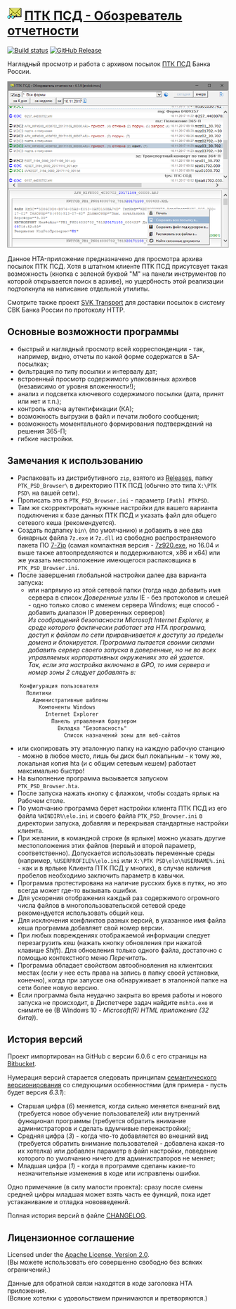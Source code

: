 # ![ptkpsd.png](docs/images/ptkpsd.png) [ПТК ПСД - Обозреватель отчетности](http://diev.github.io/PTK-PSD-Browser-hta)

[![Build status](https://ci.appveyor.com/api/projects/status/j011cbjlv4k6wirk?svg=true)](https://ci.appveyor.com/project/diev/ptk-psd-browser-hta)
[![GitHub Release](https://img.shields.io/github/release/diev/PTK-PSD-Browser-hta.svg)](https://github.com/diev/PTK-PSD-Browser-hta/releases/latest)

Наглядный просмотр и работа с архивом посылок [ПТК ПСД](http://ptkpsd.ru/) 
Банка России.

![Рабочее окно приложения](docs/images/screen659.png)

Данное HTA-приложение предназначено для просмотра архива посылок ПТК ПСД.
Хотя в штатном клиенте ПТК ПСД присутсвует такая возможность (кнопка с зеленой 
буквой "М" на панели инструментов по которой открывается поиск в архиве), но 
ущербность этой реализации подтолкнула на написание отдельной утилиты.

Смотрите также проект [SVK Transport](http://diev.github.io/SVK-Transport-hta) 
для доставки посылок в систему СВК Банка России по протоколу HTTP.

## Основные возможности программы

* быстрый и наглядный просмотр всей корреспонденции - так, например, видно, 
отчеты по какой форме содержатся в SA-посылках;
* фильтрация по типу посылки и интервалу дат;
* встроенный просмотр содержимого упакованных архивов (независимо от уровня 
вложенности!);
* анализ и подсветка ключевого содержимого посылки (дата, принят или нет 
и т.п.);
* контроль ключа аутентификации (КА);
* возможность выгрузки в файл и печати любого сообщения;
* возможность моментального формирования подтверждений на решения 365-П;
* гибкие настройки.

## Замечания к использованию

* Распаковать из дистрибутивного `zip`, взятого из 
[Releases](https://github.com/diev/PTK-PSD-Browser-hta/releases), 
папку `PTK_PSD_Browser\` в директорию ПТК ПСД (обычно это типа `X:\PTK PSD\` 
на вашей сети).
* Прописать это в `PTK_PSD_Browser.ini` - параметр `[Path] PTKPSD`.
* Там же скорректировать нужные настройки для вашего варианта подключения 
к базе данных ПТК ПСД и указать файл для общего сетевого кеша (рекомендуется).
* Создать подпапку `bin\` (по умолчанию) и добавить в нее два бинарных 
файла `7z.exe` и `7z.dll` из свободно распространяемого пакета ПО 
[7-Zip](http://www.7-zip.org/download.html) 
(самая компактная версия - [7z920.exe](http://www.7-zip.org/a/7z920.exe), 
но 16.04 и выше также автоопределяются и поддерживаются, x86 и x64) или же 
указать местоположение имеющегося распаковщика в `PTK_PSD_Browser.ini`.
* После завершения глобальной настройки далее два варианта запуска: 
  * или напрямую из этой сетевой папки (тогда надо добавить имя сервера в 
список *Доверенные узлы* IE - без протоколов и слешей - одно только слово 
с именем сервера Windows; еще способ - добавить диапазон IP доверенных 
серверов)  
*Из сообращений безопасности Microsoft Internet Explorer, в среде 
которого фактически работает эта HTA программа, доступ к файлам по сети 
приравнивается к доступу за пределы домена и блокируется. Программа 
пытается своими силами добавить сервер своего запуска в доверенные, 
но не во всех управляемых корпоративных окружениях это ей удается.*  
*Так, если эта настройка включена в GPO, то имя сервера и номер зоны 2 
следует добавлять в:*
```
    Конфигурация пользователя
      Политики
        Административные шаблоны
          Компоненты Windows
            Internet Explorer
              Панель управления браузером
                Вкладка "Безопасность"
                  Список назначений зоны для веб-сайтов
```
  * или скопировать эту эталонную папку на каждую рабочую станцию - можно 
в любое место, лишь бы диск был локальным - к тому же, локальная копия hta 
(и с общим сетевым кешем) работает максимально быстро!
* На выполнение программа вызывается запуском `PTK_PSD_Browser.hta`.
* После запуска нажать кнопку с флажком, чтобы создать ярлык на Рабочем столе.
* По умолчанию программа берет настройки клиента ПТК ПСД из его 
файла `%WINDIR%\elo.ini` и своего файла `PTK_PSD_Browser.ini` в директории 
запуска, добавляя и перекрывая стандартные настройки клиента.
* При желании, в командной строке (в ярлыке) можно указать другие 
местоположения этих файлов (первый и второй параметр, соответственно).
Допускается использовать переменные среды (например, `%USERPROFILE%\elo.ini`
или `X:\PTK PSD\elo\%USERNAME%.ini` - как и в ярлыке Клиента ПТК ПСД у многих), 
в случае наличия пробелов необходимо заключить параметр в кавычки.
* Программа протестирована на наличие русских букв в путях, но это всегда 
может где-то вызывать ошибки.
* Для ускорения отображения каждый раз содержимого огромного числа файлов в 
многопользовательской сетевой среде рекомендуется использовать общий кеш.
* Для исключения конфликтов разных версий, в указанное имя файла кеша 
программа добавляет свой номер версии. 
* При любых повреждениях отображаемой информации следует перезагрузить 
кеш (нажать кнопку обновления при нажатой клавише *Shift*). Для обновления 
только одного файла, достаточно с помощью контекстного меню *Перечитать*.
* Программа обладает свойством автообновления на клиентских местах (если 
у нее есть права на запись в папку своей установки, конечно), когда 
при запуске она обнаруживает в эталонной папке на сети более новую версию.
* Если программа была неудачно закрыта во время работы и нового запуска 
не происходит, в Диспетчере задач найдите `mshta.exe` и снимите ее 
(В Windows 10 - *Microsoft(R) HTML приложение (32 бита)*).

## История версий

Проект импортирован на GitHub с версии 6.0.6 с его страницы на 
[Bitbucket](https://bitbucket.org/html-applications/ptkpsd-browser).

Нумерация версий старается следовать принципам 
[семантического версионирования](http://semver.org/lang/ru/) со следующими 
особенностями (для примера - пусть будет версия *6.3.1*):
* Старшая цифра (*6*) меняется, когда сильно 
меняется внешний вид (требуется новое обучение пользователей) или внутренний 
функционал программы (требуется обратить внимание администраторов и сделать 
вдумчивые перенастройки);
* Средняя цифра (*3*) - когда что-то добавляется во внешний вид 
(требуется обратить внимание пользователей - добавлена какая-то их хотелка) 
или добавлен параметр в файл настройки, поведение которого по умолчанию 
ничего для администраторов не меняет;
* Младшая цифра (*1*) - когда в программе сделаны какие-то незначительные 
изменения в коде или исправлены ошибки.

Одно примечание (в силу малости проекта): сразу после смены средней цифры 
младшая может взять часть ее функций, пока идет устаканивание и отладка 
нововведений.

Полная история версий в файле [CHANGELOG](docs/CHANGELOG.md).

## Лицензионное соглашение

Licensed under the [Apache License, Version 2.0](LICENSE).  
(Вы можете использовать его совершенно свободно без всяких ограничений.)

Данные для обратной связи находятся в коде заголовка HTA приложения.  
(Всякие хотелки с удовольствием принимаются и претворяются.)
